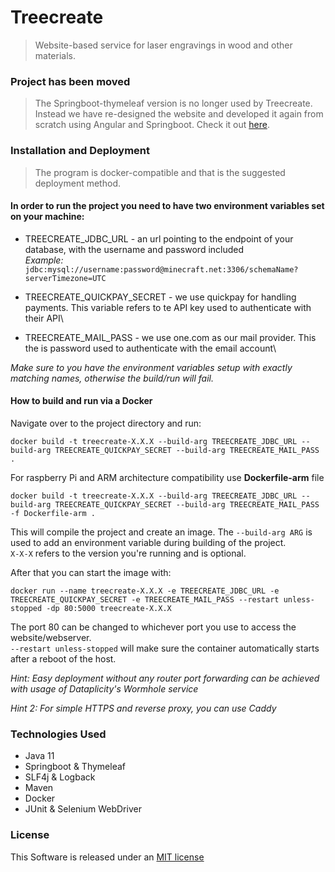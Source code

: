 # Treecreate
> Website-based service for laser engravings in wood and other materials.

### Project has been moved

> The Springboot-thymeleaf version is no longer used by Treecreate. Instead we have re-designed the website and developed it again from scratch using Angular and Springboot. Check it out [here](https://github.com/treecreate/webstore).

### Installation and Deployment

>The program is docker-compatible and that is the suggested deployment method.

#### In order to run the project you need to have two environment variables set on your machine:

- TREECREATE_JDBC_URL - an url pointing to the endpoint of your database, with the username and password included\
*Example:* `jdbc:mysql://username:password@minecraft.net:3306/schemaName?serverTimezone=UTC`

- TREECREATE_QUICKPAY_SECRET - we use quickpay for handling payments. This variable refers to te API key used to authenticate with their API\
- TREECREATE_MAIL_PASS - we use one.com as our mail provider. This the is password used to authenticate with the email account\

*Make sure to you have the environment variables setup with exactly matching names, otherwise the build/run will fail.*

#### How to build and run via a Docker

Navigate over to the project directory and run:
```
docker build -t treecreate-X.X.X --build-arg TREECREATE_JDBC_URL --build-arg TREECREATE_QUICKPAY_SECRET --build-arg TREECREATE_MAIL_PASS .
```
For raspberry Pi and ARM architecture compatibility use **Dockerfile-arm** file
```
docker build -t treecreate-X.X.X --build-arg TREECREATE_JDBC_URL --build-arg TREECREATE_QUICKPAY_SECRET --build-arg TREECREATE_MAIL_PASS -f Dockerfile-arm .
```

This will compile the project and create an image.
The `--build-arg ARG` is used to add an environment variable during building of the project.\
`X-X-X` refers to the version you're running and is optional.

After that you can start the image with:
 ```
 docker run --name treecreate-X.X.X -e TREECREATE_JDBC_URL -e TREECREATE_QUICKPAY_SECRET -e TREECREATE_MAIL_PASS --restart unless-stopped -dp 80:5000 treecreate-X.X.X
```
The port 80 can be changed to whichever port you use to access the website/webserver.\
`--restart unless-stopped` will make sure the container automatically starts after a reboot of the host.

*Hint: Easy deployment without any router port forwarding can be achieved with usage of Dataplicity's Wormhole service*

*Hint 2: For simple HTTPS and reverse proxy, you can use Caddy*

### Technologies Used
- Java 11
- Springboot & Thymeleaf
- SLF4j & Logback
- Maven
- Docker
- JUnit & Selenium WebDriver

### License
This Software is released under an [MIT license](https://opensource.org/licenses/MIT)
